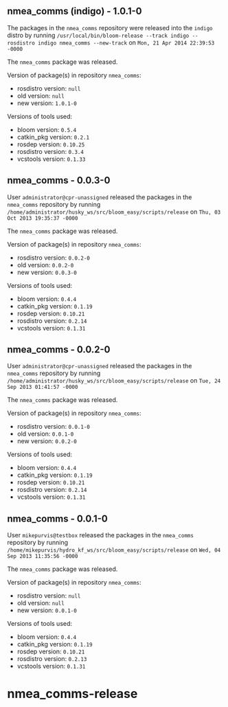 ## nmea_comms (indigo) - 1.0.1-0

The packages in the `nmea_comms` repository were released into the `indigo` distro by running `/usr/local/bin/bloom-release --track indigo --rosdistro indigo nmea_comms --new-track` on `Mon, 21 Apr 2014 22:39:53 -0000`

The `nmea_comms` package was released.

Version of package(s) in repository `nmea_comms`:
- rosdistro version: `null`
- old version: `null`
- new version: `1.0.1-0`

Versions of tools used:
- bloom version: `0.5.4`
- catkin_pkg version: `0.2.1`
- rosdep version: `0.10.25`
- rosdistro version: `0.3.4`
- vcstools version: `0.1.33`


## nmea_comms - 0.0.3-0

User `administrator@cpr-unassigned` released the packages in the `nmea_comms` repository by running `/home/administrator/husky_ws/src/bloom_easy/scripts/release` on `Thu, 03 Oct 2013 19:35:37 -0000`

The `nmea_comms` package was released.

Version of package(s) in repository `nmea_comms`:
- rosdistro version: `0.0.2-0`
- old version: `0.0.2-0`
- new version: `0.0.3-0`

Versions of tools used:
- bloom version: `0.4.4`
- catkin_pkg version: `0.1.19`
- rosdep version: `0.10.21`
- rosdistro version: `0.2.14`
- vcstools version: `0.1.31`


## nmea_comms - 0.0.2-0

User `administrator@cpr-unassigned` released the packages in the `nmea_comms` repository by running `/home/administrator/husky_ws/src/bloom_easy/scripts/release` on `Tue, 24 Sep 2013 01:41:57 -0000`

The `nmea_comms` package was released.

Version of package(s) in repository `nmea_comms`:
- rosdistro version: `0.0.1-0`
- old version: `0.0.1-0`
- new version: `0.0.2-0`

Versions of tools used:
- bloom version: `0.4.4`
- catkin_pkg version: `0.1.19`
- rosdep version: `0.10.21`
- rosdistro version: `0.2.14`
- vcstools version: `0.1.31`


## nmea_comms - 0.0.1-0

User `mikepurvis@testbox` released the packages in the `nmea_comms` repository by running `/home/mikepurvis/hydro_kf_ws/src/bloom_easy/scripts/release` on `Wed, 04 Sep 2013 11:35:56 -0000`

The `nmea_comms` package was released.

Version of package(s) in repository `nmea_comms`:
- rosdistro version: `null`
- old version: `null`
- new version: `0.0.1-0`

Versions of tools used:
- bloom version: `0.4.4`
- catkin_pkg version: `0.1.19`
- rosdep version: `0.10.21`
- rosdistro version: `0.2.13`
- vcstools version: `0.1.31`


nmea_comms-release
==================
